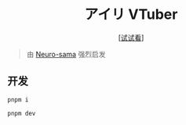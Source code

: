<h1 align="center">アイリ VTuber</h1>

<p align="center">
  [<a href="https://airi.ayaka.io">试试看</a>]
</p>

> 由 [Neuro-sama](https://www.youtube.com/@Neurosama) 强烈启发

## 开发

```shell
pnpm i
```

```shell
pnpm dev
```
